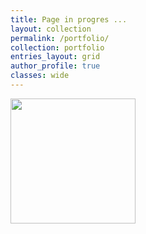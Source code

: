 ```yaml
---
title: Page in progres ...
layout: collection
permalink: /portfolio/
collection: portfolio
entries_layout: grid
author_profile: true
classes: wide
---
```




<img src="https://previews.123rf.com/images/yupiramos/yupiramos1307/yupiramos130700023/20554023-site-under-construction-over-yellow-background-vector-illustration.jpg" width="200"  >